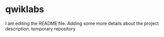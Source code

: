 # qwiklabs
I am editing the README file. Adding some more details about the project description.
temporary repository
